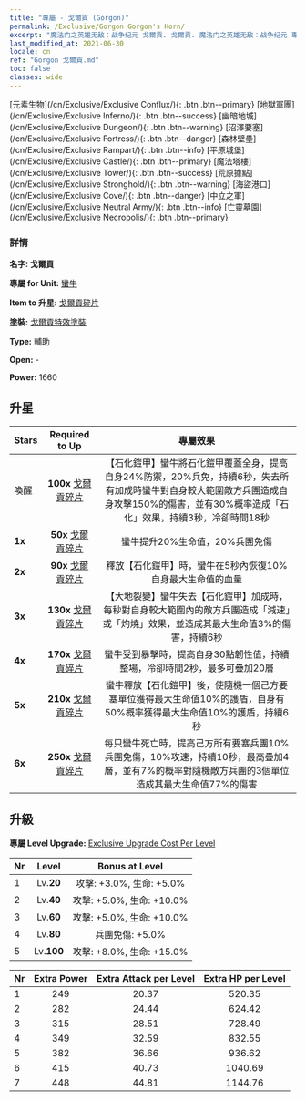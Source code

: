 ```yaml
---
title: "專屬 - 戈爾貢 (Gorgon)"
permalink: /Exclusive/Gorgon Gorgon's Horn/
excerpt: "魔法门之英雄无敌：战争纪元 戈爾貢. 戈爾貢. 魔法门之英雄无敌：战争纪元 專屬 戈爾貢. 蠻牛 專屬."
last_modified_at: 2021-06-30
locale: cn
ref: "Gorgon 戈爾貢.md"
toc: false
classes: wide
---
```

 [元素生物](/cn/Exclusive/Exclusive Conflux/){: .btn .btn--primary} [地獄軍團](/cn/Exclusive/Exclusive Inferno/){: .btn .btn--success} [幽暗地城](/cn/Exclusive/Exclusive Dungeon/){: .btn .btn--warning} [沼澤要塞](/cn/Exclusive/Exclusive Fortress/){: .btn .btn--danger} [森林壁壘](/cn/Exclusive/Exclusive Rampart/){: .btn .btn--info} [平原城堡](/cn/Exclusive/Exclusive Castle/){: .btn .btn--primary} [魔法塔樓](/cn/Exclusive/Exclusive Tower/){: .btn .btn--success} [荒原據點](/cn/Exclusive/Exclusive Stronghold/){: .btn .btn--warning} [海盜港口](/cn/Exclusive/Exclusive Cove/){: .btn .btn--danger} [中立之軍](/cn/Exclusive/Exclusive Neutral Army/){: .btn .btn--info} [亡靈墓園](/cn/Exclusive/Exclusive Necropolis/){: .btn .btn--primary} 

### 詳情
 **名字: 戈爾貢** 

 **專屬 for Unit:** [蠻牛](/cn/units/Gorgon/) 

 **Item to 升星:** [戈爾貢碎片](/cn/Items/con_995/)

 **塗裝:** [戈爾貢特效塗裝](/cn/Items/con_663/)

 **Type:** 輔助

 **Open:** -

 **Power:** 1660

## 升星

  |     Stars    |  Required to Up | 專屬效果 |
  |:-------------|:---------------:|:---------------:|
  |  喚醒  | **100x** [戈爾貢碎片](/cn/Items/con_995/) | 【石化鎧甲】蠻牛將石化鎧甲覆蓋全身，提高自身24%防禦，20%兵免，持續6秒，失去所有加成時蠻牛對自身較大範圍敵方兵團造成自身攻擊150%的傷害，並有30%概率造成「石化」效果，持續3秒，冷卻時間18秒 |
  | **1x** <i class="fas fa-star"/> | **50x** [戈爾貢碎片](/cn/Items/con_995/) | 蠻牛提升20%生命值，20%兵團免傷 |
  | **2x** <i class="fas fa-star"/> | **90x** [戈爾貢碎片](/cn/Items/con_995/) | 釋放【石化鎧甲】時，蠻牛在5秒內恢復10%自身最大生命值的血量 |
  | **3x** <i class="fas fa-star"/> | **130x** [戈爾貢碎片](/cn/Items/con_995/) | 【大地裂變】蠻牛失去【石化鎧甲】加成時，每秒對自身較大範圍內的敵方兵團造成「減速」或「灼燒」效果，並造成其最大生命值3%的傷害，持續6秒 |
  | **4x** <i class="fas fa-star"/> | **170x** [戈爾貢碎片](/cn/Items/con_995/) | 蠻牛受到暴擊時，提高自身30點韌性值，持續整場，冷卻時間2秒，最多可疊加20層 |
  | **5x** <i class="fas fa-star"/> | **210x** [戈爾貢碎片](/cn/Items/con_995/) | 蠻牛釋放【石化鎧甲】後，使隨機一個己方要塞單位獲得最大生命值10%的護盾，自身有50%概率獲得最大生命值10%的護盾，持續6秒 |
  | **6x** <i class="fas fa-star"/> | **250x** [戈爾貢碎片](/cn/Items/con_995/) | 每只蠻牛死亡時，提高己方所有要塞兵團10%兵團免傷，10%攻速，持續10秒，最高疊加4層，並有7%的概率對隨機敵方兵團的3個單位造成其最大生命值77%的傷害 |


## 升級
 **專屬 Level Upgrade:** [Exclusive Upgrade Cost Per Level](/Exclusive/ExclusiveUpgradeCostPerLevel/)

  |  Nr  |   Level  | Bonus at Level |
  |:-----|:--------:|:--------------:|
  | 1 | Lv.**20** | 攻擊: +3.0%, 生命: +5.0% |
  | 2 | Lv.**40** | 攻擊: +5.0%, 生命: +10.0% |
  | 3 | Lv.**60** | 攻擊: +5.0%, 生命: +10.0% |
  | 4 | Lv.**80** | 兵團免傷: +5.0% |
  | 5 | Lv.**100** | 攻擊: +8.0%, 生命: +15.0% |


  |  Nr  |  Extra Power | Extra Attack per Level | Extra HP per Level |
  |:-----|:--------:|:--------:|:--------:|
  | 1 | 249 | 20.37 | 520.35 |
  | 2 | 282 | 24.44 | 624.42 |
  | 3 | 315 | 28.51 | 728.49 |
  | 4 | 349 | 32.59 | 832.55 |
  | 5 | 382 | 36.66 | 936.62 |
  | 6 | 415 | 40.73 | 1040.69 |
  | 7 | 448 | 44.81 | 1144.76 |


